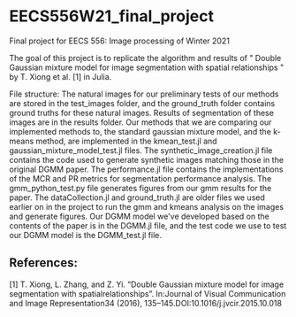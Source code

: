 # EECS556W21_final_project
Final project for EECS 556: Image processing of Winter 2021

The goal of this project is to replicate the algorithm and results of " Double Gaussian mixture model for image segmentation with spatial relationships " by T. Xiong et al. [1] in Julia.

File structure: 
The natural images for our preliminary tests of our methods are stored in the test_images folder, and the ground_truth folder contains ground truths for these natural images. Results of segmentation of these images are in the results folder. Our methods that we are comparing our implemented methods to, the standard gaussian mixture model, and the k-means method, are implemented in the kmean_test.jl and gaussian_mixture_model_test.jl files. The synthetic_image_creation.jl file contains the code used to generate synthetic images matching those in the original DGMM paper. The performance.jl file contains the implementations of the MCR and PR metrics for segmentation performance analysis. The gmm_python_test.py file generates figures from our gmm results for the paper. The dataCollection.jl and ground_truth.jl are older files we used earlier on in the project to run the gmm and kmeans analysis on the images and generate figures. Our DGMM model we've developed based on the contents of the paper is in the DGMM.jl file, and the test code we use to test our DGMM model is the DGMM_test.jl file.

## References:
[1] T. Xiong, L. Zhang, and Z. Yi. “Double Gaussian mixture model for image segmentation with spatialrelationships”. In:Journal of Visual Communication and Image Representation34 (2016), 135–145.DOI:10.1016/j.jvcir.2015.10.018
